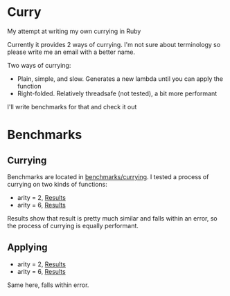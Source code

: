 # Curry

My attempt at writing my own currying in Ruby

Currently it provides 2 ways of currying. I'm not sure about terminology so please write me an email with a better name.

Two ways of currying:

* Plain, simple, and slow. Generates a new lambda until you can apply the function
* Right-folded. Relatively threadsafe (not tested), a bit more performant

I'll write benchmarks for that and check it out


# Benchmarks

## Currying

Benchmarks are located in [benchmarks/currying](benchmarks/currying). I tested a process of currying on two kinds of functions:

* arity = 2, [Results](https://benchmark.fyi/35)
* arity = 6, [Results](https://benchmark.fyi/36)

Results show that result is pretty much similar and falls within an error, so the process of currying is equally performant.

## Applying

* arity = 2, [Results](https://benchmark.fyi/37)
* arity = 6, [Results](https://benchmark.fyi/38)

Same here, falls within error.
